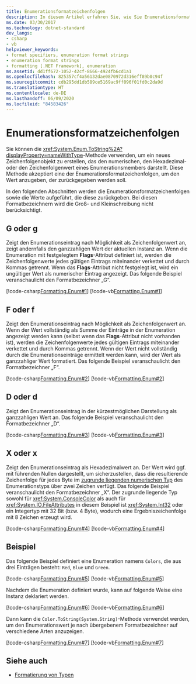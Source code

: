 ```yaml
---
title: Enumerationsformatzeichenfolgen
description: In diesem Artikel erfahren Sie, wie Sie Enumerationsformatzeichenfolgen mithilfe der Methode „Enum.ToString“ in .NET erstellen. Außerdem formatieren Sie numerische Werte, hexadezimale Werte oder Zeichenfolgenwerte von Enumerationsmembern.
ms.date: 03/30/2017
ms.technology: dotnet-standard
dev_langs:
- csharp
- vb
helpviewer_keywords:
- format specifiers, enumeration format strings
- enumeration format strings
- formatting [.NET Framework], enumeration
ms.assetid: dd1ff672-1052-42cf-8666-4924fb6cd1a1
ms.openlocfilehash: 825357cf4a56132dae0870972d316eff89b0c94f
ms.sourcegitcommit: cdb295dd1db589ce5169ac9ff096f01fd0c2da9d
ms.translationtype: HT
ms.contentlocale: de-DE
ms.lasthandoff: 06/09/2020
ms.locfileid: "84583426"
---
```

# <a name="enumeration-format-strings"></a>Enumerationsformatzeichenfolgen

Sie können die <xref:System.Enum.ToString%2A?displayProperty=nameWithType>-Methode verwenden, um ein neues Zeichenfolgenobjekt zu erstellen, das den numerischen, den Hexadezimal- oder den Zeichenfolgenwert eines Enumerationsmembers darstellt. Diese Methode akzeptiert eine der Enumerationsformatzeichenfolgen, um den Wert anzugeben, der zurückgegeben werden soll.

In den folgenden Abschnitten werden die Enumerationsformatzeichenfolgen sowie die Werte aufgeführt, die diese zurückgeben. Bei diesen Formatbezeichnern wird die Groß- und Kleinschreibung nicht berücksichtigt.

## <a name="g-or-g"></a>G oder g

Zeigt den Enumerationseintrag nach Möglichkeit als Zeichenfolgenwert an, zeigt andernfalls den ganzzahligen Wert der aktuellen Instanz an. Wenn die Enumeration mit festgelegtem **Flags**-Attribut definiert ist, werden die Zeichenfolgenwerte jedes gültigen Eintrags miteinander verkettet und durch Kommas getrennt. Wenn das **Flags**-Attribut nicht festgelegt ist, wird ein ungültiger Wert als numerischer Eintrag angezeigt. Das folgende Beispiel veranschaulicht den Formatbezeichner „G“.

[!code-csharp[Formatting.Enum#1](~/samples/snippets/csharp/VS_Snippets_CLR/Formatting.Enum/cs/enum1.cs#1)]
[!code-vb[Formatting.Enum#1](~/samples/snippets/visualbasic/VS_Snippets_CLR/Formatting.Enum/vb/enum1.vb#1)]

## <a name="f-or-f"></a>F oder f

Zeigt den Enumerationseintrag nach Möglichkeit als Zeichenfolgenwert an. Wenn der Wert vollständig als Summe der Einträge in der Enumeration angezeigt werden kann (selbst wenn das **Flags**-Attribut nicht vorhanden ist), werden die Zeichenfolgenwerte jedes gültigen Eintrags miteinander verkettet und durch Kommas getrennt. Wenn der Wert nicht vollständig durch die Enumerationseinträge ermittelt werden kann, wird der Wert als ganzzahliger Wert formatiert. Das folgende Beispiel veranschaulicht den Formatbezeichner „F“.

[!code-csharp[Formatting.Enum#2](~/samples/snippets/csharp/VS_Snippets_CLR/Formatting.Enum/cs/enum1.cs#2)]
[!code-vb[Formatting.Enum#2](~/samples/snippets/visualbasic/VS_Snippets_CLR/Formatting.Enum/vb/enum1.vb#2)]

## <a name="d-or-d"></a>D oder d

Zeigt den Enumerationseintrag in der kürzestmöglichen Darstellung als ganzzahligen Wert an. Das folgende Beispiel veranschaulicht den Formatbezeichner „D“.

[!code-csharp[Formatting.Enum#3](~/samples/snippets/csharp/VS_Snippets_CLR/Formatting.Enum/cs/enum1.cs#3)]
[!code-vb[Formatting.Enum#3](~/samples/snippets/visualbasic/VS_Snippets_CLR/Formatting.Enum/vb/enum1.vb#3)]

## <a name="x-or-x"></a>X oder x

Zeigt den Enumerationseintrag als Hexadezimalwert an. Der Wert wird ggf. mit führenden Nullen dargestellt, um sicherzustellen, dass die resultierende Zeichenfolge für jedes Byte im [zugrunde liegenden numerischen Typ](xref:System.Enum.GetUnderlyingType%2A) des Enumerationstyps über zwei Zeichen verfügt. Das folgende Beispiel veranschaulicht den Formatbezeichner „X“. Der zugrunde liegende Typ sowohl für <xref:System.ConsoleColor> als auch für <xref:System.IO.FileAttributes> in diesem Beispiel ist <xref:System.Int32> oder ein Integertyp mit 32 Bit (bzw. 4 Byte), wodurch eine Ergebniszeichenfolge mit 8 Zeichen erzeugt wird.

[!code-csharp[Formatting.Enum#4](~/samples/snippets/csharp/VS_Snippets_CLR/Formatting.Enum/cs/enum1.cs#4)]
[!code-vb[Formatting.Enum#4](~/samples/snippets/visualbasic/VS_Snippets_CLR/Formatting.Enum/vb/enum1.vb#4)]

## <a name="example"></a>Beispiel

Das folgende Beispiel definiert eine Enumeration namens `Colors`, die aus drei Einträgen besteht: `Red`, `Blue` und `Green`.

[!code-csharp[Formatting.Enum#5](~/samples/snippets/csharp/VS_Snippets_CLR/Formatting.Enum/cs/enum1.cs#5)]
[!code-vb[Formatting.Enum#5](~/samples/snippets/visualbasic/VS_Snippets_CLR/Formatting.Enum/vb/enum1.vb#5)]

Nachdem die Enumeration definiert wurde, kann auf folgende Weise eine Instanz deklariert werden.

[!code-csharp[Formatting.Enum#6](~/samples/snippets/csharp/VS_Snippets_CLR/Formatting.Enum/cs/enum1.cs#6)]
[!code-vb[Formatting.Enum#6](~/samples/snippets/visualbasic/VS_Snippets_CLR/Formatting.Enum/vb/enum1.vb#6)]

Dann kann die `Color.ToString(System.String)`-Methode verwendet werden, um den Enumerationswert je nach übergebenem Formatbezeichner auf verschiedene Arten anzuzeigen.

[!code-csharp[Formatting.Enum#7](~/samples/snippets/csharp/VS_Snippets_CLR/Formatting.Enum/cs/enum1.cs#7)]
[!code-vb[Formatting.Enum#7](~/samples/snippets/visualbasic/VS_Snippets_CLR/Formatting.Enum/vb/enum1.vb#7)]

## <a name="see-also"></a>Siehe auch

- [Formatierung von Typen](formatting-types.md)
